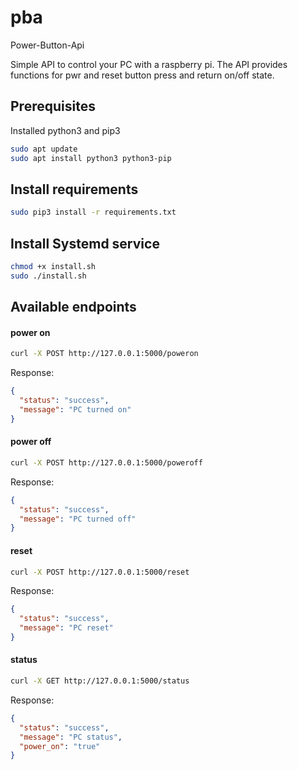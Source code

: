 # pba
Power-Button-Api

Simple API to control your PC with a raspberry pi. The API provides functions for pwr and reset button press and return 
on/off state.

## Prerequisites

Installed python3 and pip3
```bash
sudo apt update
sudo apt install python3 python3-pip
```

## Install requirements

```bash
sudo pip3 install -r requirements.txt 
```
## Install Systemd service
```bash
chmod +x install.sh
sudo ./install.sh
```

## Available endpoints

#### power on
```bash
curl -X POST http://127.0.0.1:5000/poweron
```
Response:
```json
{
  "status": "success",
  "message": "PC turned on"
}
```
#### power off
```bash
curl -X POST http://127.0.0.1:5000/poweroff
```
Response:
```json
{
  "status": "success",
  "message": "PC turned off"
}
```
#### reset
```bash
curl -X POST http://127.0.0.1:5000/reset
```
Response:
```json
{
  "status": "success",
  "message": "PC reset"
}
```
#### status
```bash
curl -X GET http://127.0.0.1:5000/status
```
Response:
```json
{
  "status": "success",
  "message": "PC status",
  "power_on": "true"
}
```